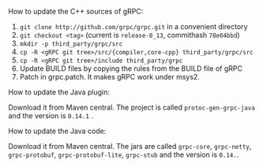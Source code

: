 How to update the C++ sources of gRPC:

1. `git clone http://github.com/grpc/grpc.git` in a convenient directory
2. `git checkout <tag>` (current is `release-0_13`, commithash `78e04bbd`)
3. `mkdir -p third_party/grpc/src`
4. `cp -R <gRPC git tree>/src/{compiler,core-cpp} third_party/grpc/src`
5. `cp -R <gRPC git tree>/include third_party/grpc`
6. Update BUILD files by copying the rules from the BUILD file of gRPC
7. Patch in grpc.patch. It makes gRPC work under msys2.


How to update the Java plugin:

Download it from Maven central. The project is called `protoc-gen-grpc-java`
and the version is `0.14.1` .

How to update the Java code:

Download it from Maven central. The jars are called `grpc-core`, `grpc-netty`,
`grpc-protobuf`, `grpc-protobuf-lite`, `grpc-stub` and the version is
`0.14.`.
